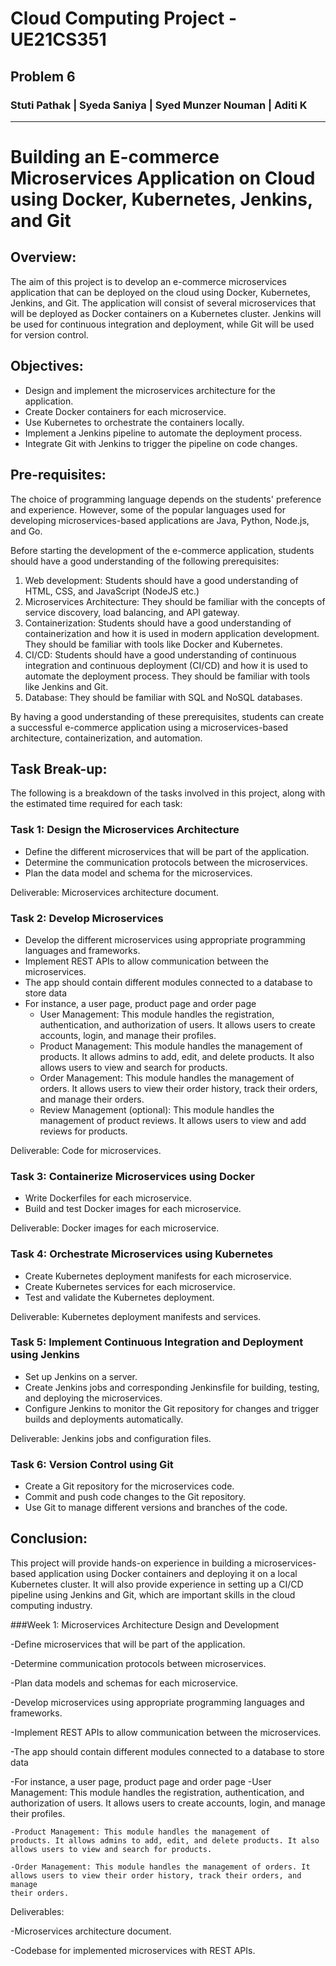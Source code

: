 # Cloud Computing Project - UE21CS351
## Problem 6
### Stuti Pathak | Syeda Saniya | Syed Munzer Nouman | Aditi K 
--- 
# Building an E-commerce Microservices Application on Cloud using Docker, Kubernetes, Jenkins, and Git

## Overview:

The aim of this project is to develop an e-commerce microservices application that can be deployed on
the cloud using Docker, Kubernetes, Jenkins, and Git. The application will consist of several
microservices that will be deployed as Docker containers on a Kubernetes cluster. Jenkins will be used
for continuous integration and deployment, while Git will be used for version control.

## Objectives:

- Design and implement the microservices architecture for the application.
- Create Docker containers for each microservice.
- Use Kubernetes to orchestrate the containers locally.
- Implement a Jenkins pipeline to automate the deployment process.
- Integrate Git with Jenkins to trigger the pipeline on code changes.

## Pre-requisites:

The choice of programming language depends on the students' preference and experience. However,
some of the popular languages used for developing microservices-based applications are Java, Python,
Node.js, and Go.

Before starting the development of the e-commerce application, students should have a good
understanding of the following prerequisites:

1. Web development: Students should have a good understanding of HTML, CSS, and JavaScript
    (NodeJS etc.)
2. Microservices Architecture: They should be familiar with the concepts of service discovery,
    load balancing, and API gateway.
3. Containerization: Students should have a good understanding of containerization and how it is
    used in modern application development. They should be familiar with tools like Docker and
    Kubernetes.
4. CI/CD: Students should have a good understanding of continuous integration and continuous
    deployment (CI/CD) and how it is used to automate the deployment process. They should be
    familiar with tools like Jenkins and Git.
5. Database: They should be familiar with SQL and NoSQL databases.


By having a good understanding of these prerequisites, students can create a successful e-commerce
application using a microservices-based architecture, containerization, and automation.

## Task Break-up:

The following is a breakdown of the tasks involved in this project, along with the estimated time
required for each task:

### Task 1: Design the Microservices Architecture

- Define the different microservices that will be part of the application.
- Determine the communication protocols between the microservices.
- Plan the data model and schema for the microservices.

Deliverable: Microservices architecture document.

### Task 2: Develop Microservices

- Develop the different microservices using appropriate programming languages and frameworks.
- Implement REST APIs to allow communication between the microservices.
- The app should contain different modules connected to a database to store data
- For instance, a user page, product page and order page
    - User Management: This module handles the registration, authentication, and
       authorization of users. It allows users to create accounts, login, and manage their
       profiles.
    - Product Management: This module handles the management of products. It allows
       admins to add, edit, and delete products. It also allows users to view and search for
       products.
    - Order Management: This module handles the management of orders. It allows users to 
      view their order history, track their orders, and manage their orders.
    - Review Management (optional): This module handles the management of product reviews. It allows users to view and add reviews for products.

Deliverable: Code for microservices.

### Task 3: Containerize Microservices using Docker 

- Write Dockerfiles for each microservice.
- Build and test Docker images for each microservice.

Deliverable: Docker images for each microservice.

### Task 4: Orchestrate Microservices using Kubernetes 

- Create Kubernetes deployment manifests for each microservice.
- Create Kubernetes services for each microservice.
- Test and validate the Kubernetes deployment.

Deliverable: Kubernetes deployment manifests and services.

### Task 5: Implement Continuous Integration and Deployment using Jenkins

- Set up Jenkins on a server.
- Create Jenkins jobs and corresponding Jenkinsfile for building, testing, and deploying the
    microservices.
- Configure Jenkins to monitor the Git repository for changes and trigger builds and deployments
    automatically.

Deliverable: Jenkins jobs and configuration files.

### Task 6: Version Control using Git

- Create a Git repository for the microservices code.
- Commit and push code changes to the Git repository.
- Use Git to manage different versions and branches of the code.


## Conclusion:

This project will provide hands-on experience in building a microservices-based application using
Docker containers and deploying it on a local Kubernetes cluster. It will also provide experience in
setting up a CI/CD pipeline using Jenkins and Git, which are important skills in the cloud computing
industry.

###Week 1: Microservices Architecture Design and Development 

-Define microservices that will be part of the application.

-Determine communication protocols between microservices. 

-Plan data models and schemas for each microservice. 

-Develop microservices using appropriate programming languages and 
frameworks.

-Implement REST APIs to allow communication between the microservices. 

-The app should contain different modules connected to a database to store 
data

-For instance, a user page, product page and order page 
    -User Management: This module handles the registration, 
    authentication, and authorization of users. It allows users to create 
    accounts, login, and manage their profiles. 

    -Product Management: This module handles the management of 
    products. It allows admins to add, edit, and delete products. It also 
    allows users to view and search for products. 

    -Order Management: This module handles the management of orders. It 
    allows users to view their order history, track their orders, and manage 
    their orders.

Deliverables: 

-Microservices architecture document. 

-Codebase for implemented microservices with REST APIs.



